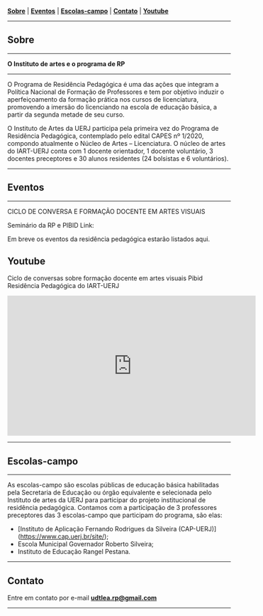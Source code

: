 <link href="./style.css" rel="stylesheet">
<meta charset="UTF-8">

[**Sobre**](#sobre) | [**Eventos**](#eventos) | [**Escolas-campo**](#escolas-campo) | [**Contato**](#contato) | [**Youtube**](#youtube) 

____

## Sobre

____

**O Instituto de artes e o programa de RP**

_____

O Programa de Residência Pedagógica é uma das ações que integram a Política Nacional de Formação de Professores e tem por objetivo induzir o aperfeiçoamento da formação prática nos cursos de licenciatura, promovendo a imersão do licenciando na escola de educação básica, a partir da segunda metade de seu curso. 

O Instituto de Artes da UERJ participa pela primeira vez do Programa de Residência Pedagógica, contemplado pelo edital CAPES nº 1/2020, compondo atualmente o Núcleo de Artes – Licenciatura. O núcleo de artes do IART-UERJ conta com 1 docente orientador, 1 docente voluntário, 3 docentes preceptores e 30 alunos residentes (24 bolsistas e 6 voluntários).

____

## Eventos
____

CICLO DE CONVERSA E FORMAÇÃO DOCENTE EM ARTES VISUAIS

Seminário da RP e PIBID
Link:

Em breve os eventos da residência pedagógica estarão listados aqui.

## Youtube

Ciclo de conversas sobre formação docente em artes visuais Pibid Residência Pedagógica do IART-UERJ
<div class="video-container"><iframe width="560" height="315" src="https://www.youtube.com/embed/RuIP_oIRRd4" title="YouTube video player" frameborder="0" allow="accelerometer; autoplay; clipboard-write; encrypted-media; gyroscope; picture-in-picture" allowfullscreen></iframe></div>

____

## Escolas-campo
____

As escolas-campo são escolas públicas de educação básica habilitadas pela Secretaria de Educação ou órgão equivalente e selecionada pelo Instituto de artes da UERJ para participar do projeto institucional de residência pedagógica. Contamos com a participação de 3 professores preceptores das 3 escolas-campo que participam do programa, são elas: 

* [Instituto de Aplicação Fernando Rodrigues da Silveira (CAP-UERJ)] (https://www.cap.uerj.br/site/);
* Escola Municipal Governador Roberto Silveira;
* Instituto de Educação Rangel Pestana.

____

## Contato
Entre em contato por e-mail [**udtlea.rp@gmail.com**](mailto:udtlead@gmail.com)

----


   


